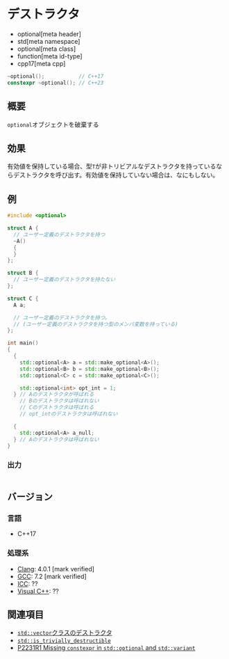 # デストラクタ
* optional[meta header]
* std[meta namespace]
* optional[meta class]
* function[meta id-type]
* cpp17[meta cpp]

```cpp
~optional();           // C++17
constexpr ~optional(); // C++23
```

## 概要
`optional`オブジェクトを破棄する


## 効果
有効値を保持している場合、型`T`が非トリビアルなデストラクタを持っているならデストラクタを呼び出す。有効値を保持していない場合は、なにもしない。


## 例
```cpp example
#include <optional>

struct A {
  // ユーザー定義のデストラクタを持つ
  ~A()
  {
  }
};

struct B {
  // ユーザー定義のデストラクタを持たない
};

struct C {
  A a;

  // ユーザー定義のデストラクタを持つ。
  // (ユーザー定義のデストラクタを持つ型のメンバ変数を持っている)
};

int main()
{
  {
    std::optional<A> a = std::make_optional<A>();
    std::optional<B> b = std::make_optional<B>();
    std::optional<C> c = std::make_optional<C>();

    std::optional<int> opt_int = 1;
  } // Aのデストラクタが呼ばれる
    // Bのデストラクタは呼ばれない
    // Cのデストラクタは呼ばれる
    // opt_intのデストラクタは呼ばれない

  {
    std::optional<A> a_null;
  } // Aのデストラクタは呼ばれない
}
```

### 出力
```
```

## バージョン
### 言語
- C++17

### 処理系
- [Clang](/implementation.md#clang): 4.0.1 [mark verified]
- [GCC](/implementation.md#gcc): 7.2 [mark verified]
- [ICC](/implementation.md#icc): ??
- [Visual C++](/implementation.md#visual_cpp): ??


## 関連項目
- [`std::vector`クラスのデストラクタ](/reference/vector/vector/op_destructor.md)
- [`std::is_trivially_destructible`](/reference/type_traits/is_trivially_destructible.md)
- [P2231R1 Missing `constexpr` in `std::optional` and `std::variant`](https://www.open-std.org/jtc1/sc22/wg21/docs/papers/2021/p2231r1.html)

